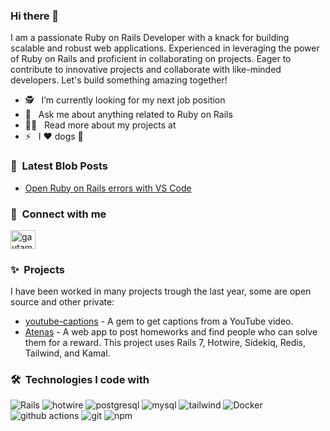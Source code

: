 ### Hi there 👋
I am a passionate Ruby on Rails Developer with a knack for building scalable and robust web applications. Experienced in leveraging the power of Ruby on Rails and proficient in collaborating on projects. Eager to contribute to innovative projects and collaborate with like-minded developers. Let's build something amazing together!

- 🕵️ &nbsp; I’m currently looking for my next job position
- 💬 &nbsp; Ask me about anything related to Ruby on Rails
- 👨‍💻 &nbsp; Read more about my projects at 
- ⚡ &nbsp; I :heart: dogs 🐶

### 📕&nbsp; Latest Blob Posts
- [Open Ruby on Rails errors with VS Code](https://dev.to/k3vout/open-ruby-on-rails-errors-with-vs-code-3c1f)
### 🔗&nbsp; Connect with me
<p align="left">
<a href="https://linkedin.com/in/ksevinche" target="blank"><img align="center" src="https://raw.githubusercontent.com/rahuldkjain/github-profile-readme-generator/master/src/images/icons/Social/linked-in-alt.svg" alt="gautamkrishnar" height="30" width="40" /></a>

### ✨&nbsp; Projects

I have been worked in many projects trough the last year, some are open source and other private:

- [youtube-captions](https://github.com/k3vout/youtube-captions) - A gem to get captions from a YouTube video.
- [Atenas](https://github.com/k3vout/atenas) - A web app to post homeworks and find people who can solve them for a reward. This project uses Rails 7, Hotwire, Sidekiq, Redis, Tailwind, and Kamal.

### 🛠️&nbsp; Technologies I code with
<p>
  <img alt="Rails" src="https://img.shields.io/badge/-Ruby_on_Rails-c60000?style=flat-square&logo=ruby-on-rails&logoColor=white" />
  <img alt="hotwire" src="https://img.shields.io/badge/Hotwire-FFE801?logo=hotwire&logoColor=000&style=flat" />
  <img alt="postgresql" src="https://img.shields.io/badge/-PostgreSQL-31648c?style=flat-square&logo=postgresql&logoColor=white" />
  <img alt="mysql" src="https://img.shields.io/badge/-MySQL-f29111?style=flat-square&logo=mysql&logoColor=white" />
  <img alt="tailwind" src="https://img.shields.io/badge/Tailwind%20CSS-06B6D4?logo=tailwindcss&logoColor=fff&style=flat" />
  <img alt="Docker" src="https://img.shields.io/badge/-Docker-46a2f1?style=flat-square&logo=docker&logoColor=white" />
  <img alt="github actions" src="https://img.shields.io/badge/-Github_Actions-2088FF?style=flat-square&logo=github-actions&logoColor=white" />
  <img alt="git" src="https://img.shields.io/badge/-Git-F05032?style=flat-square&logo=git&logoColor=white" />
  <img alt="npm" src="https://img.shields.io/badge/-NPM-CB3837?style=flat-square&logo=npm&logoColor=white" />
</p>
